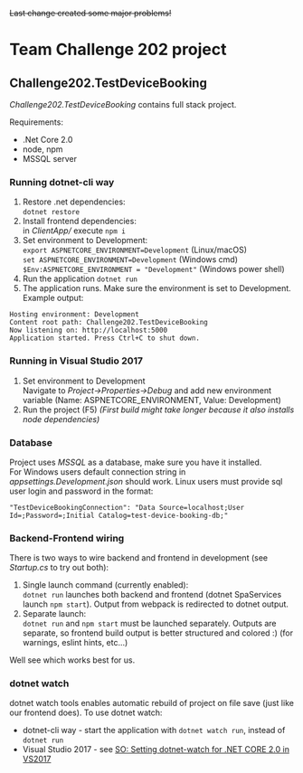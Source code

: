 ~~Last change created some major problems!~~


# Team Challenge 202 project

## Challenge202.TestDeviceBooking

_Challenge202.TestDeviceBooking_ contains full stack project.

Requirements:
* .Net Core 2.0
* node, npm
* MSSQL server

### Running dotnet-cli way
1. Restore .net dependencies:  
`dotnet restore`
2. Install frontend dependencies:  
in _ClientApp/_ execute `npm i`
3. Set environment to Development:  
`export ASPNETCORE_ENVIRONMENT=Development` (Linux/macOS)  
`set ASPNETCORE_ENVIRONMENT=Development` (Windows cmd)  
`$Env:ASPNETCORE_ENVIRONMENT = "Development"` (Windows power shell)
4. Run the application `dotnet run`
5. The application runs. Make sure the environment is set to Development. Example output:
```
Hosting environment: Development
Content root path: Challenge202.TestDeviceBooking
Now listening on: http://localhost:5000
Application started. Press Ctrl+C to shut down.
```

### Running in Visual Studio 2017
1. Set environment to Development  
Navigate to _Project->Properties->Debug_ and add new environment variable
(Name: ASPNETCORE_ENVIRONMENT, Value: Development)
2. Run the project (F5) _(First build might take longer because it also installs node dependencies)_


### Database
Project uses _MSSQL_ as a database, make sure you have it installed.  
For Windows users default connection string in _appsettings.Development.json_ should work.
Linux users must provide sql user login and password in the format:
```
"TestDeviceBookingConnection": "Data Source=localhost;User Id=;Password=;Initial Catalog=test-device-booking-db;"
``` 


### Backend-Frontend wiring

There is two ways to wire backend and frontend in development (see _Startup.cs_ to try out both):
1. Single launch command (currently enabled):  
`dotnet run` launches both backend and frontend (dotnet SpaServices launch `npm start`). Output from webpack is redirected to dotnet output.
2. Separate launch:  
`dotnet run` and `npm start` must be launched separately. Outputs are separate, so frontend build output is better structured and colored :) (for warnings, eslint hints, etc...)

Well see which works best for us.

### dotnet watch

dotnet watch tools enables automatic rebuild of project on file save (just like our frontend does).
To use dotnet watch:
* dotnet-cli way - start the application with `dotnet watch run`, instead of `dotnet run`
* Visual Studio 2017 - see [SO: Setting dotnet-watch for .NET CORE 2.0 in VS2017](https://stackoverflow.com/questions/45861157/setting-dotnet-watch-for-net-core-2-0-in-vs2017)
